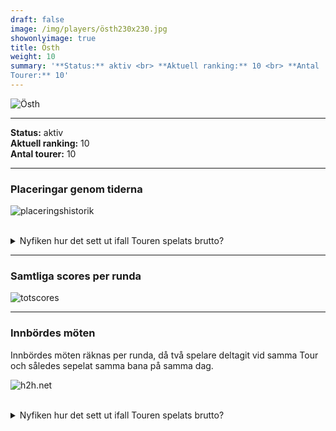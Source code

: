 ```yaml
---  
draft: false  
image: /img/players/östh230x230.jpg  
showonlyimage: true  
title: Östh  
weight: 10  
summary: '**Status:** aktiv <br> **Aktuell ranking:** 10 <br> **Antal
Tourer:** 10'  
---
```


![Östh](/img/players/östh230x230.jpg)

------------------------------------------------------------------------

**Status:** aktiv  
**Aktuell ranking:** 10  
**Antal tourer:** 10

------------------------------------------------------------------------

### Placeringar genom tiderna

![placeringshistorik](/playerstats/Östh.placing.net.png) <br><br>
<details> <summary>Nyfiken hur det sett ut ifall Touren spelats
brutto?</summary> <p>

![placeringshistorik](/playerstats/Östh.placing.gross.png) </p>
</details>

------------------------------------------------------------------------

### Samtliga scores per runda

![totscores](/playerstats/Östh.totscores.png)

------------------------------------------------------------------------

### Innbördes möten

Innbördes möten räknas per runda, då två spelare deltagit vid samma Tour
och således sepelat samma bana på samma dag.

![h2h.net](/playerstats/Östh.h2h.net.png) <br><br> <details>
<summary>Nyfiken hur det sett ut ifall Touren spelats brutto?</summary>
<p>

![h2h.gross](/playerstats/Östh.h2h.gross.png) </p> </details>
